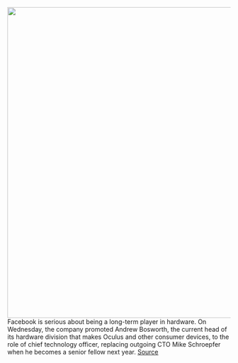 <img src='https://cdn.vox-cdn.com/thumbor/jHvPf7XackVxJMurs8V_sgc14Nc=/24x0:1200x894/1200x800/filters:focal(705x344:897x536)/cdn.vox-cdn.com/uploads/chorus_image/image/69895097/slack_imgs.0.jpg' width='700px' /><br/>
Facebook is serious about being a long-term player in hardware. On Wednesday, the company promoted Andrew Bosworth, the current head of its hardware division that makes Oculus and other consumer devices, to the role of chief technology officer, replacing outgoing CTO Mike Schroepfer when he becomes a senior fellow next year.
<a href='https://www.theverge.com/2021/9/22/22688510/facebook-cto-andrew-boz-bosworth-chief-technology-officer'> Source <a/>